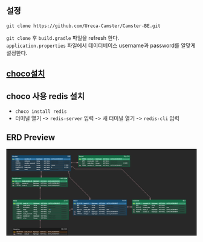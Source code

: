 ## 설정

```
git clone https://github.com/Ureca-Camster/Camster-BE.git
```

`git clone` 후 `build.gradle` 파일을 refresh 한다.<br>
`application.properties` 파일에서 데이터베이스 username과 password를 알맞게 설정한다.

## [choco설치](https://chocolatey.org/install)

## choco 사용 redis 설치
- `choco install redis`
- 터미널 열기 -> `redis-server` 입력 -> 새 터미널 열기 -> `redis-cli` 입력



## ERD Preview

![ERD Image](./camster-erd-image.png "")